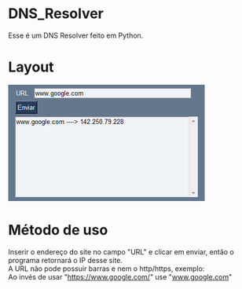 # DNS_Resolver
Esse é um DNS Resolver feito em Python.

# Layout 

<img src="https://raw.githubusercontent.com/joaopedrosalcantara/DNS_Resolver/main/DNSresolver.png"  />

# Método de uso

Inserir o endereço do site no campo "URL" e clicar em enviar, então o programa retornará o IP desse site. <br/>
A URL não pode possuir barras e nem o http/https, exemplo: <br/>
Ao invés de usar "https://www.google.com/" use "www.google.com"
